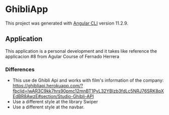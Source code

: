 # GhibliApp

This project was generated with [Angular CLI](https://github.com/angular/angular-cli) version 11.2.9.

## Application
This application is a personal development and it takes like reference the applicacion #8 from Agular Course of Fernado Herrera

### Differences
* This use de Ghibli Api and works with film's information of the company: https://ghibliapi.herokuapp.com/?fbclid=IwAR3C9kk7hrs90pmc12mnBT1PyL32YBlzb3fdLc5NRJ76SRK8pXEdBR8AwzE#section/Studio-Ghibli-API
* Use a different style at the library Swiper
* Use a different style at the navbar.